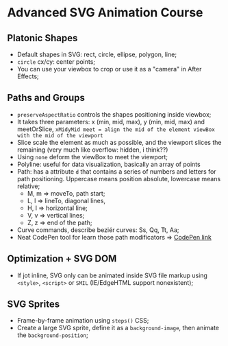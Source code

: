 # Advanced SVG Animation Course

## Platonic Shapes

* Default shapes in SVG: rect, circle, ellipse, polygon, line;
* `circle` cx/cy: center points;
* You can use your viewbox to crop or use it as a "camera" in After Effects;


## Paths and Groups

* `preserveAspectRatio` controls the shapes positioning inside viewbox;
* It takes three parameters: x (min, mid, max), y (min, mid, max) and meetOrSlice, `xMidyMid meet = align the mid of the element viewBox with the mid of the viewport`
* Slice scale the element as much as possible, and the viewport slices the remaining (very much like overflow: hidden, i think??)
* Using `none` deform the viewBox to meet the viewport;
* Polyline: useful for data visualization, basically an array of points
* Path: has a attribute `d` that contains a series of numbers and letters for path positioning. Uppercase means position absolute, lowercase means relative;
    * M, m => moveTo, path start;
    * L, l => lineTo, diagonal lines,
    * H, l => horizontal line;
    * V, v => vertical lines;
    * Z, z => end of the path;
* Curve commands, describe beziér curves: Ss, Qq, Tt, Aa;
* Neat CodePen tool for learn those path modificators => [CodePen link]("https://codepen.io/anthonydugois/pen/mewdyZ")


## Optimization + SVG DOM

* If jot inline, SVG only can be animated inside SVG file markup using `<style>`, `<script>` or `SMIL` (IE/EdgeHTML support nonexistent);


## SVG Sprites

* Frame-by-frame animation using `steps()` CSS;
* Create a large SVG sprite, define it as a `background-image`, then animate the `background-position`;
